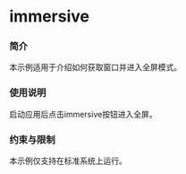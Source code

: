 # immersive

### 简介

本示例适用于介绍如何获取窗口并进入全屏模式。

### 使用说明

启动应用后点击immersive按钮进入全屏。

### 约束与限制

本示例仅支持在标准系统上运行。

